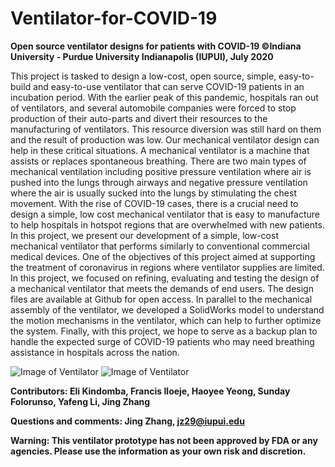 # Ventilator-for-COVID-19

**Open source ventilator designs for patients with COVID-19 ©Indiana University - Purdue University Indianapolis (IUPUI), July 2020**

This project is tasked to design a low-cost, open source, simple, easy-to-build and easy-to-use ventilator that can serve COVID-19 patients in an incubation period. With the earlier peak of this pandemic, hospitals ran out of ventilators, and several automobile companies were forced to stop production of their auto-parts and divert their resources to the manufacturing of ventilators. This resource diversion was still hard on them and the result of production was low. Our mechanical ventilator design can help in these critical situations.
A mechanical ventilator is a machine that assists or replaces spontaneous breathing. There are two main types of mechanical ventilation including positive pressure ventilation where air is pushed into the lungs through airways and negative pressure ventilation where the air is usually sucked into the lungs by stimulating the chest movement. With the rise of COVID-19 cases, there is a crucial need to design a simple, low cost mechanical ventilator that is easy to manufacture to help hospitals in hotspot regions that are overwhelmed with new patients. In this project, we present our development of a simple, low-cost mechanical ventilator that performs similarly to conventional commercial medical devices. One of the objectives of this project aimed at supporting the treatment of coronavirus in regions where ventilator supplies are limited. In this project, we focused on refining, evaluating and testing the design of a mechanical ventilator that meets the demands of end users. The design files are available at Github for open access. In parallel to the mechanical assembly of the ventilator, we developed a SolidWorks model to understand the motion mechanisms in the ventilator, which can help to further optimize the system. Finally, with this project, we hope to serve as a backup plan to handle the expected surge of COVID-19 patients who may need breathing assistance in hospitals across the nation.

![Image of Ventilator](https://github.com/jzhang73/Ventilator-for-COVID-19/blob/master/Ventilator_anmimations_photos/01Full-Physical-assembly.gif)
![Image of Ventilator](https://github.com/jzhang73/Ventilator-for-COVID-19/blob/master/Ventilator_anmimations_photos/Ventilator-CAD-model-animation.gif)

**Contributors: Eli Kindomba, Francis Iloeje, Haoyee Yeong, Sunday Folorunso, Yafeng Li, Jing Zhang**

**Questions and comments: Jing Zhang, jz29@iupui.edu**

**Warning: This ventilator prototype has not been approved by FDA or any agencies. Please use the information as your own risk and discretion.**
